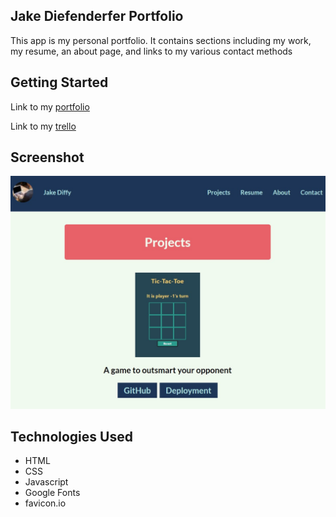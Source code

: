 ## Jake Diefenderfer Portfolio

This app is my personal portfolio. It contains sections including my work, my resume, an about page, and links to my various contact methods

## Getting Started

Link to my [portfolio](https://profound-brioche-1c198d.netlify.app/)

Link to my [trello](https://trello.com/b/OQez9BuG/portfolio-project)

## Screenshot

![snippet of portfolio](/assets/images/portfolio-snippet.jpg)

## Technologies Used

- HTML
- CSS
- Javascript
- Google Fonts
- favicon.io